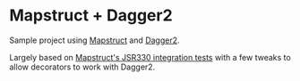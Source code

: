 # Mapstruct + Dagger2

Sample project using [Mapstruct](https://github.com/mapstruct/mapstruct) and [Dagger2](https://github.com/google/dagger).

Largely based on [Mapstruct's JSR330 integration tests](https://github.com/mapstruct/mapstruct/tree/master/integrationtest/src/test/resources/jsr330Test) with a few tweaks to allow decorators to work with Dagger2.